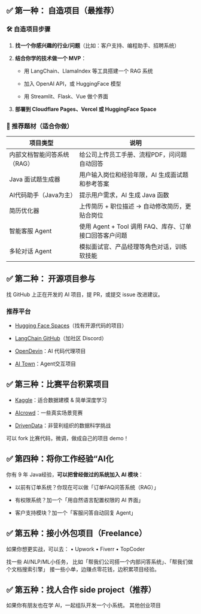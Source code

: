 
## **✅ 第一种：** 自造项目（最推荐）

### **🛠 自造项目步骤**

1. **找一个你感兴趣的行业/问题**（比如：客户支持、编程助手、招聘系统）
    
2. **结合你学的技术做一个 MVP**：
    
    - 用 LangChain、LlamaIndex 等工具搭建一个 RAG 系统
        
    - 加入 OpenAI API，或 HuggingFace 模型
        
    - 用 Streamlit、Flask、Vue 做个界面
        
    
3. **部署到 Cloudflare Pages、Vercel 或 HuggingFace Space**
    
### **🌟 推荐题材（适合你做）**

| **项目类型**        | **说明**                               |
| --------------- | ------------------------------------ |
| 内部文档智能问答系统（RAG） | 给公司上传员工手册、流程PDF，问问题自动回答              |
| Java 面试题生成器     | 用户输入岗位和经验年限，AI 生成面试题和参考答案            |
| AI代码助手（Java为主）  | 提示用户需求，AI 生成 Java 函数                 |
| 简历优化器           | 上传简历 + 职位描述 → 自动修改简历，更贴合岗位           |
| 智能客服 Agent      | 使用 Agent + Tool 调用 FAQ、库存、订单接口回答客户问题 |
| 多轮对话 Agent      | 模拟面试官、产品经理等角色对话，训练软技能                |

## ✅ 第二种： 开源项目参与
  

找 GitHub 上正在开发的 AI 项目，提 PR，或提交 issue 改进建议。


### **推荐平台**

- [Hugging Face Spaces](https://huggingface.co/spaces)（找有开源代码的项目）
    
- [LangChain GitHub](https://github.com/langchain-ai/langchain)（加社区 Discord）
    
- [OpenDevin](https://github.com/OpenDevin/OpenDevin)：AI 代码代理项目
    
- [AI Town](https://github.com/continuum-ai/ai-town)：Agent交互项目

## ✅ 第三种：比赛平台积累项目

- [Kaggle](https://www.kaggle.com/)：适合数据建模 & 简单深度学习
    
- [AIcrowd](https://www.aicrowd.com/)：一些真实场景竞赛
    
- [DrivenData](https://www.drivendata.org/)：非营利组织的数据科学挑战

可以 fork 比赛代码，微调，做成自己的项目 demo！

## ✅ 第四种：将你工作经验“AI化

  
你有 9 年 Java经验，**可以把曾经做过的系统加入 AI 模块**：

- 以前有订单系统？你现在可以做「订单FAQ问答系统（RAG）」
    
- 有权限系统？加一个「用自然语言配置权限的 AI 界面」
    
- 客户支持模块？加一个「客服问答自动回复 Agent」

## ✅ 第五种：接小外包项目（Freelance）

如果你想更实战，可以去：
 • Upwork
 • Fiverr
 • TopCoder

找一些 AI/NLP/ML小任务，
比如「帮我们公司搭一个内部问答系统」、「帮我们做个文档搜索引擎」
接一些小单，边赚点零花钱，边积累项目经验。


## ✅ 第五种：找人合作 side project（推荐）

如果你有朋友也在学 AI，一起组队开发一个小系统。
其他创业项目